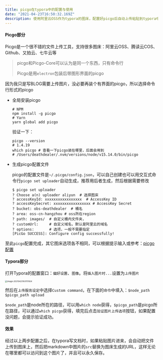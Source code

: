 ```yaml
---
title: picgo在typora中的配置与使用
date: "2021-04-23T16:50:32.169Z"
description: 使用阿里云OSS作为typora的图床，配置好picgo后自动上传粘贴到typora中的图片
---
```


#### Picgo部分

Picgo是一个很不错的文件上传工具，支持很多图床：阿里云OSS、腾读云COS、Github、又拍云、七牛云等

> picgo和Picgo-Core可以认为是同一个东西，只有命令行
>
> Picgo是用`electron`包装后带图形界面的picgo

因为我只是写BLOG需要上传图片，没必要再装个有界面的picgo，所以选择命令行形式的picgo

- 全局安装picgo

  ```shell
  # NPM
  npm install -g picgo
  # Yarn 
  yarn global add picgo
  ```

  验证一下：

  ```shell
  picgo --version
  # 1.4.19
  which picgo # 查看一下picgo装在哪里，后面会用到
  # /Users/deathdealer/.nvm/versions/node/v15.14.0/bin/picgo
  ```

- 生成picgo配置文件

  picgo的配置文件是`~/.picgo/config.json`，可以自己创建也可以用交互式命令行`picgo set uploader`自动生成，推荐用后者生成，然后根据需要修改

  ```shell
  $ picgo set uploader
  ? Choose a(n) uploader aliyun  # 选择图床
  ? accessKeyId: xxxxxxxxxxxxxxxxx  # AccessKey ID
  ? accessKeySecret: xxxxxxxxxxxxxxxxx # AccessKey Secret
  ? bucket: obs-deathdealer  # 桶名
  ? area: oss-cn-hangzhou # oss所在region
  ? path: images/  # 自定义桶内文件夹，
  ? customUrl:     # 自定义域名，默认是阿里云的域名
  ? options:       # 选项，一般不需要指定
  [PicGo SUCCESS]: Configure config successfully!
  ```

至此`picgo`配置完成，其它图床选项各不相同，可以根据提示输入或参考：[picgo配置](https://picgo.github.io/PicGo-Core-Doc/zh/guide/config.html#picbed)

#### Typora部分

打开Typora的配置窗口：`偏好设置`、`图像`。将`插入图片时...`设置为`上传图片`

 <img src="https://obs-1d2f.oss-cn-hangzhou.aliyuncs.com/images/image-20210423163151924.png" alt="image-20210423163151924" style="zoom:45%;" />

然后在`上传服务设定`中选择`Custom command`，在下面的`命令`中填入：`$node_path $picgo_path upload `

`$node_path`是node所在的路径，可以用`which node`获得，`$picgo_path`是picgo所在路径，可以通过`which picgo`获得，填完后点击`验证图片上传选项`按钮，如果配置没问题，会提示验证成功。



#### 效果

经过以上两步配置之后，在typora写文档时，如果粘贴图片进来，会自动把文件上传到图床上，然后把markdown中图片的`src`替换为图床生成的URL，这样无论在哪里都可以访问到这个图片了，并且可以永久保存。

